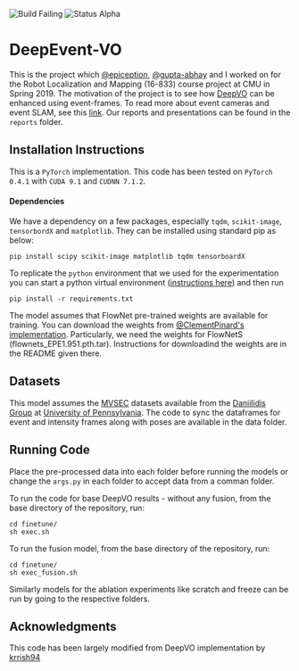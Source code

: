 ![Build Failing](https://img.shields.io/badge/build-passing-brightgreen.svg)  ![Status Alpha](https://img.shields.io/badge/status-beta-blueviolet.svg)

# DeepEvent-VO

This is the project which [@epiception](https://github.com/epiception), [@gupta-abhay](https://github.com/gupta-abhay) and I worked on for the Robot Localization and Mapping (16-833) course project at CMU in Spring 2019. The motivation of the project is to see how [DeepVO](http://senwang.gitlab.io/DeepVO/) can be enhanced using event-frames. To read more about event cameras and event SLAM, see this [link](http://rpg.ifi.uzh.ch/research_dvs.html). Our reports and presentations can be found in the `reports` folder.

## Installation Instructions

This is a `PyTorch` implementation. This code has been tested on `PyTorch 0.4.1` with `CUDA 9.1` and `CUDNN 7.1.2`.

#### Dependencies

We have a dependency on a few packages, especially `tqdm`, `scikit-image`, `tensorbordX` and `matplotlib`. They can be installed using standard pip as below:

```
pip install scipy scikit-image matplotlib tqdm tensorboardX
```

To replicate the `python` environment that we used for the experimentation you can start a python virtual environment ([instructions here](https://docs.python-guide.org/dev/virtualenvs/)) and then run

```
pip install -r requirements.txt
````

The model assumes that FlowNet pre-trained weights are available for training. You can download the weights from [@ClementPinard's implementation](https://github.com/ClementPinard/FlowNetPytorch). Particularly, we need the weights for FlowNetS (flownets_EPE1.951.pth.tar). Instructions for downloadind the weights are in the README given there.

## Datasets

This model assumes the [MVSEC](https://daniilidis-group.github.io/mvsec/) datasets available from the [Daniilidis Group](https://daniilidis-group.github.io/) at [University of Pennsylvania](https://www.upenn.edu/). The code to sync the dataframes for event and intensity frames along with poses are available in the data folder.

## Running Code

Place the pre-processed data into each folder before running the models or change the `args.py` in each folder to accept data from a comman folder.

To run the code for base DeepVO results - without any fusion, from the base directory of the repository, run:

```
cd finetune/
sh exec.sh
```

To run the fusion model, from the base directory of the repository, run:

```
cd finetune/
sh exec_fusion.sh
```

Similarly models for the ablation experiments like scratch and freeze can be run by going to the respective folders.

## Acknowledgments
This code has been largely modified from DeepVO implementation by [krrish94](https://github.com/krrish94/DeepVO)
